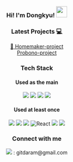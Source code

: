 
### <div align="center"> Hi! I'm Dongkyu! <img src="https://raw.githubusercontent.com/MartinHeinz/MartinHeinz/master/wave.gif" width="30px"> </div>

### <div align="center"> Latest Projects :computer: </div>
[<div align="center"> :radio_button: Homemaker-project </div>](https://github.com/4plus6is10)
[<div align="center"> Probono-project </div>](https://github.com/ProbonoProject/Probono-project.git)


### <div align="center"> Tech Stack </div>
#### <div align="center"> Used as the main </div>
<div align="center">
  <img src="https://img.shields.io/badge/Java-1E8CBE?style=flat-square&logo=java&logoColor=white"/>
  <img src="https://img.shields.io/badge/Python-3766AB?style=flat-square&logo=Python&logoColor=white"/> 
  <img src="https://img.shields.io/badge/Spring-brightgreen?style=flat-square&logo=spring&logoColor=white"/>
  <img src="https://img.shields.io/badge/Spring_Boot-6DB33F?style=flat-square&logo=springboot&logoColor=white"/>
</div>

#### <div align="center"> Used at least once </div>
<div align="center">
  <img src="https://img.shields.io/badge/HTML5-E34F26?&style=flat-square&logo=html5&logoColor=white"/>
  <img src="https://img.shields.io/badge/CSS3-1572B6?style=flat-square&logo=css3&logoColor=white" />
  <img src="https://img.shields.io/badge/JavaScript-323330?style=flat-square&logo=javascript&logoColor=F7DF1E" />
  <img alt="React" src="https://img.shields.io/badge/-React-45b8d8?style=flat-square&logo=react&logoColor=white" />
  <img src="https://img.shields.io/badge/Flask-000000?style=flat-square&logo=flask&logoColor=white"/>
  <img src="https://img.shields.io/badge/Hadoop-66CCFF?style=flat-square&logo=apachehadoop&logoColor=white"/>
</div>

### <div align="center"> Connect with me </div>
<div align="center">
  <img src="https://img.shields.io/badge/Gmail-EA4335?style=flat-square&logo=gmail&logoColor=white"/>   
  : gitdaram@gmail.com
</div>
